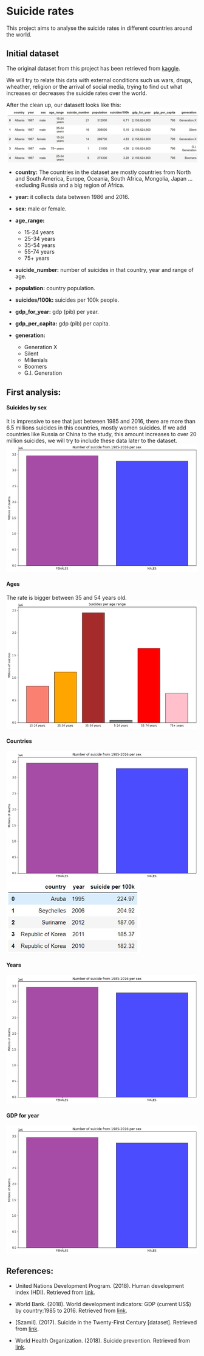 # Suicide rates
This project aims to analyse the suicide rates in different countries around the world.



## Initial dataset
The original dataset from this project has been retrieved from [kaggle](https://www.kaggle.com/russellyates88/suicide-rates-overview-1985-to-2016).


We will try to relate this data with external conditions such us wars, drugs, wheather, religion or the arrival of social media, trying to find out what increases or decreases the suicide rates over the world.

After the clean up, our datasett looks like this:
![GitHub Logo](/images/cleaned.jpg)

- **country:** The countries in the dataset are mostly countries from North and South America, Europe, Oceania, South Africa, Mongolia, Japan ... excluding Russia and a big region of Africa.
- **year:** it collects data between 1986 and 2016. 
- **sex:** male or female.
- **age_range:** 
  - 15-24 years
  - 25-34 years     
  - 35-54 years 
  - 55-74 years 
  - 75+ years      

- **suicide_number:** number of suicides in that country, year and range of age.
- **population:** country population.
- **suicides/100k:** suicides per 100k people.
- **gdp_for_year:** gdp (pib) per year.
- **gdp_per_capita:** gdp (pib) per capita.
- **generation:** 
  - Generation X       
  - Silent             
  - Millenials         
  - Boomers            
  - G.I. Generation  


## First analysis:

#### Suicides by sex
It is impressive to see that just between 1985 and 2016, there are more than 6.5 millions suicides in this countries, mostly women suicides. If we add countries like Russia or China to the study, this amount increases to over 20 million suicides, we will try to include these data later to the dataset.
![](images/sex_suicide_first.png)

#### Ages
The rate is bigger between 35 and 54 years old.
![](images/age_suicide.png)

#### Countries
![](images/sex_suicide_first.png)
![](images/top5.jpg)
#### Years
![](images/sex_suicide_first.png)
#### GDP for year
![](images/sex_suicide_first.png)






## References:
- United Nations Development Program. (2018). Human development index (HDI). Retrieved from [link](http://hdr.undp.org/en/indicators/137506).

- World Bank. (2018). World development indicators: GDP (current US$) by country:1985 to 2016. Retrieved from [link](http://databank.worldbank.org/data/source/world-development-indicators#).

- [Szamil]. (2017). Suicide in the Twenty-First Century [dataset]. Retrieved from [link](https://www.kaggle.com/szamil/suicide-in-the-twenty-first-century/notebook).

- World Health Organization. (2018). Suicide prevention. Retrieved from [link](http://www.who.int/mental_health/suicide-prevention/en/).